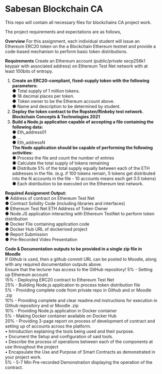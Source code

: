 # Sabesan Blockchain CA
This repo will contain all necessary files for blockchains CA project work. <br /> 

The project requirements and expectations are as follows, <br /> 

**Overview**
For this assignment, each individual student will issue an Ethereum ERC20 token on the a Blockchain Ethereum testnet and provide a code-based mechanism to perform basic token distributions. <br /> 

**Requirements**
Create an Ethereum account (public/private secp256k1 keypair with associated address) on Ethereum Test Net network with at least 100bits of entropy.

1. **Create an ERC20-compliant, fixed-supply token with the following parameters:** <br /> 
  ● Total supply of 1 million tokens. <br /> 
  ● 18 decimal places per token. <br /> 
  ● Token owner to be the Ethereum account above. <br /> 
  ● Name and description to be determined by student. <br /> 
2. **Deploy the token contract to the Ropsten/Rinkeby test network. Blockchain Concepts & Technologies 2021** <br /> 
3. **Build a Node.js application capable of accepting a file containing the following data:** <br /> 
  ● Eth_address01 <br /> 
  ● ... <br /> 
  ● Eth_addressN <br /> 
**The Node application should be capable of performing the following activities:** <br /> 
  ● Process the file and count the number of entries <br /> 
  ● Calculate the total supply of tokens remaining <br /> 
  ● Distribute 5% of the total supply equally between each of the ETH addresses in the file. (e.g. if 100 tokens remain, 5 tokens get distributed into the N accounts in the file - 10 accounts means each get 0.5 tokens) <br /> 
  ● Each distribution to be executed on the Ethereum test network. <br /> 
  
**Required Assignment Output:** <br /> 
  ● Address of contract on Ethereum Test Net <br /> 
  ● Contract Solidity Code (including libraries and interfaces) <br /> 
  ● Ethereum Test Net ETH Address of Token Owner <br /> 
  ● Node.JS application interacting with Ethereum TestNet to perform token distribution <br /> 
  ● Docker File containing application code <br /> 
  ● Docker Hub URL of dockerised project <br /> 
  ● Report Submission <br /> 
  ● Pre-Recorded Video Presentation <br /> 

**Code & Documentation outputs to be provided in a single zip file in Moodle** <br /> 
If Github is used, then a github commit URL can be posted to Moodle, along with any required documentation outputs above. <br /> 
Ensure that the lecturer has access to the GitHub repository!
5%  - Setting up Ethereum account <br /> 
15% - Deploying ERC20 contract to Ethereum Test Net <br /> 
25% - Building Node.js application to process token distribution file <br /> 
5%  - Providing complete code from private repo in Github and or Moodle .zip <br /> 
10% - Providing complete and clear readme.md instructions for execution in Github repository and or Moodle .zip <br /> 
10% - Providing Node.js application in Docker container <br /> 
5%  - Making Docker container available on Docker Hub <br /> 
20% - Providing 3-page report on process of development of contract and setting up of accounts across the platform. <br /> 
      • Introduction explaining the tools being used and their purpose. <br /> 
      • Document the Setup and configuration of said tools. <br /> 
      • Describe the process of operations between each of the components at use throughout the project <br /> 
      • Encapsulate the Use and Purpose of Smart Contracts as demonstrated in your project work. <br /> 
5%  - 5-7 Min Pre-recorded Demonstration displaying the operation of the contract. <br /> 
